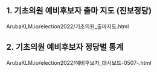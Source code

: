 <h2> 1. 기초의원 예비후보자 출마 지도 (진보정당) </h2>
<a> ArubaKLM.io/election2022/기초의원_출마지도.html </a>

<h2> 2. 기초의원 예비후보자 정당별 통계 </h2> 
<a> ArubaKLM.io/election2022/예비후보자_대시보드-0507-.html </a>
